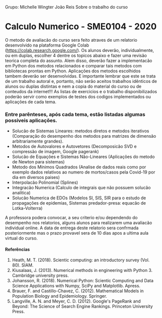 Grupo: 	Michelle Wingter
	João Reis
Sobre o trabalho do curso
# Calculo Numerico - SME0104 - 2020
O metodo de avaliacão do curso sera feito atraves de um relatorio desenvolvido
na plataforma Google Colab (https://colab.research.google.com/). Os
alunos deverão, individualmente, ou em duplas, escolher 4 dentre os topicos
abaixo e fazer uma revisão teorica completa do assunto. Alem disso, deverão
fazer a implementacão em Python dos metodos relacionados e comparar tais
metodos com bibliotecas prontas em Python. Aplicações dos metodos escolhidos
tambem deverão ser desenvolvidas. E importante lembrar que este se trata
de um trabalho autoral e, portanto, não serão aceitos trabalhos idênticos de
alunos ou duplas distintas e nem a copia do material do curso ou de conteudos
da internet!!! As listas de exercicios e o trabalho disponibilizados poderão servir
como exemplos de testes dos codigos implementados ou aplicações de cada tema.

### Entre parênteses, após cada tema, estão listadas algumas possiveis aplicações.

- Solucão de Sistemas Lineares: metodos diretos e metodos iterativos (Comparação 
do desempenho dos metodos para matrizes de dimensão arbitrariamente grandes).
- Metodos de Autovalores e Autovetores (Decomposicão SVD e compressão
de imagem, Google pagerank)
- Solucão de Equações e Sistemas Não-Lineares (Aplicações do metodo de
Newton para sistemas)
- Metodo dos Mínimos Quadrados (Analise de dados reais como por exemplo
dados relativos ao numero de mortos/casos pela Covid-19 por dia em diversos
paises)
- Interpolacão Polinomial (Splines)
- Integracão Numerica (Calculo de integrais que não possuem solucão analitica)
- Solucão Numerica de EDOs (Modelos SI, SIS, SIR para o estudo de propagações
de epidemias, Sistemas predador-presa: equacão de Lotka-Volterra)


A professora podera convocar, a seu criterio e/ou dependendo do desempenho
nos relatorios, alguns alunos para realizarem uma avaliacão individual
online.
A data de entrega deste relatorio sera confrmada posteriormente mas o
prazo provavel sera de 10 dias apos a ultima aula virtual do curso.

#### Referências
1) Heath, M. T. (2018). Scientic computing: an introductory survey (Vol. 80).
SIAM.
2) Kiusalaas, J. (2013). Numerical methods in engineering with Python 3.
Cambridge university press.
3) Johansson, R. (2018). Numerical Python: Scientic Computing and Data
Science Applications with Numpy, SciPy and Matplotlib. Apress.
4) Brauer, F. and Castillo-Chavez, C. (2012). Mathematical Models in Population
Biology and Epidemiology. Springer.
5) Langville, A. N. and Meyer, C. D. (2012). Google's PageRank and Beyond:
The Science of Search Engine Rankings. Princeton University Press.